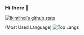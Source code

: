 ### Hi there 👋

[![lkimilhol's github stats](https://github-readme-stats.vercel.app/api?username=lkimilhol&theme=chartreuse-dark)](https://github.com/anuraghazra/github-readme-stats)

(Most Used Language) ![Top Langs](https://github-readme-stats.vercel.app/api/top-langs/?username=lkimilhol)

<!--
**lkimilhol/lkimilhol** is a ✨ _special_ ✨ repository because its `README.md` (this file) appears on your GitHub profile.

Here are some ideas to get you started:

- 🔭 I’m currently working on ...
- 🌱 I’m currently learning ...
- 👯 I’m looking to collaborate on ...
- 🤔 I’m looking for help with ...
- 💬 Ask me about ...
- 📫 How to reach me: ...
- 😄 Pronouns: ...
- ⚡ Fun fact: ...
-->
